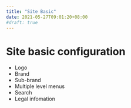 ```yaml
---
title: "Site Basic"
date: 2021-05-27T09:01:20+08:00
#draft: true
---
```



# Site basic configuration

- Logo
- Brand
- Sub-brand
- Multiple level menus
- Search
- Legal infomation





